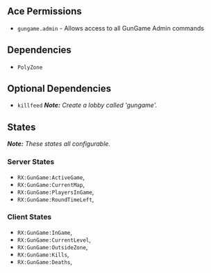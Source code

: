 ## Ace Permissions
- `gungame.admin` - Allows access to all GunGame Admin commands

## Dependencies
- `PolyZone`

## Optional Dependencies
- `killfeed` ***Note:*** *Create a lobby called 'gungame'.*

## States 
***Note:*** *These states all configurable.*

### Server States
- `RX:GunGame:ActiveGame`,
- `RX:GunGame:CurrentMap`,
- `RX:GunGame:PlayersInGame`,
- `RX:GunGame:RoundTimeLeft`,

### Client States
- `RX:GunGame:InGame`,
- `RX:GunGame:CurrentLevel`,
- `RX:GunGame:OutsideZone`,
- `RX:GunGame:Kills`,
- `RX:GunGame:Deaths`,